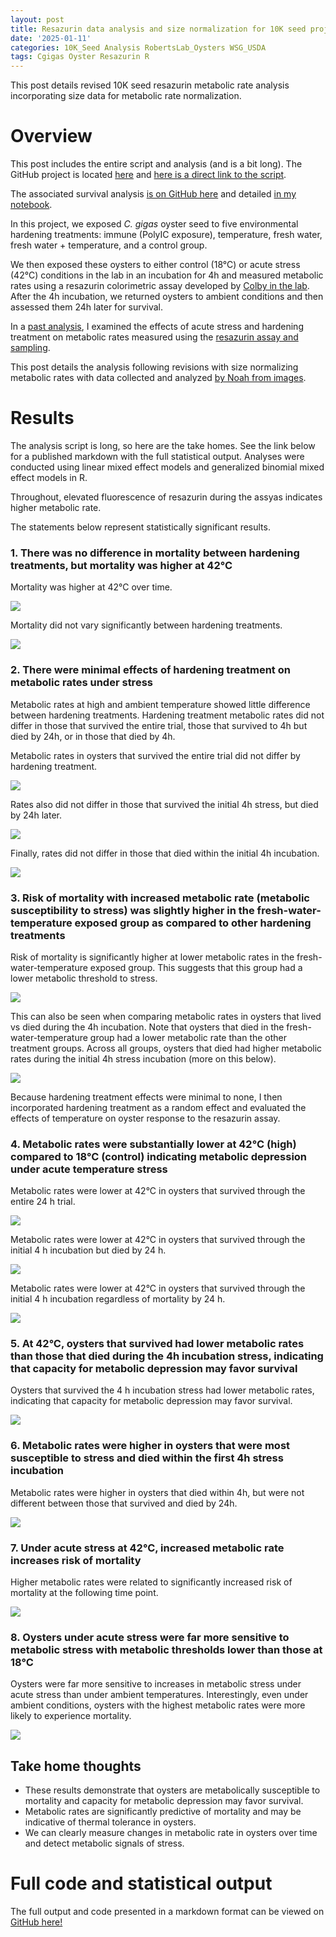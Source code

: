 ```yaml
---
layout: post
title: Resazurin data analysis and size normalization for 10K seed project
date: '2025-01-11'
categories: 10K_Seed Analysis RobertsLab_Oysters WSG_USDA
tags: Cgigas Oyster Resazurin R
---
```


This post details revised 10K seed resazurin metabolic rate analysis incorporating size data for metabolic rate normalization.  

# Overview 

This post includes the entire script and analysis (and is a bit long). The GitHub project is located [here](https://github.com/RobertsLab/10K-seed-Cgigas/) and [here is a direct link to the script](https://github.com/RobertsLab/10K-seed-Cgigas/blob/main/scripts/resazurin.Rmd).  

The associated survival analysis [is on GitHub here](https://github.com/RobertsLab/10K-seed-Cgigas/blob/main/scripts/survival.Rmd) and detailed [in my notebook](https://ahuffmyer.github.io/ASH_Putnam_Lab_Notebook/10K-seed-resazurin-survival-analysis/).  

In this project, we exposed *C. gigas* oyster seed to five environmental hardening treatments: immune (PolyIC exposure), temperature, fresh water, fresh water + temperature, and a control group.  

We then exposed these oysters to either control (18°C) or acute stress (42°C) conditions in the lab in an incubation for 4h and measured metabolic rates using a resazurin colorimetric assay developed by [Colby in the lab](https://genefish.wordpress.com/author/colbyelvrum/). After the 4h incubation, we returned oysters to ambient conditions and then assessed them 24h later for survival.  

In a [past analysis](https://ahuffmyer.github.io/ASH_Putnam_Lab_Notebook/Initial-analysis-of-resazurin-metabolic-rates-in-10K-Seed-oysters/), I examined the effects of acute stress and hardening treatment on metabolic rates measured using the [resazurin assay and sampling](https://ahuffmyer.github.io/ASH_Putnam_Lab_Notebook/Sampling-10K-seed-oyster-project-at-UW/). 

This post details the analysis following revisions with size normalizing metabolic rates with data collected and analyzed [by Noah from images](https://github.com/RobertsLab/resources/issues/2031). 

# Results  

The analysis script is long, so here are the take homes. See the link below for a published markdown with the full statistical output. Analyses were conducted using linear mixed effect models and generalized binomial mixed effect models in R.  

Throughout, elevated fluorescence of resazurin during the assyas indicates higher metabolic rate.   

The statements below represent statistically significant results.    

### 1. There was no difference in mortality between hardening treatments, but mortality was higher at 42°C  

Mortality was higher at 42°C over time.  

![](https://github.com/AHuffmyer/ASH_Putnam_Lab_Notebook/blob/master/images/NotebookImages/oysters/analysis/20250116/survival_temperature.png?raw=true)

Mortality did not vary significantly between hardening treatments.  

![](https://github.com/AHuffmyer/ASH_Putnam_Lab_Notebook/blob/master/images/NotebookImages/oysters/analysis/20250116/survival_hardening_temperature.png?raw=true)

### 2. There were minimal effects of hardening treatment on metabolic rates under stress 

Metabolic rates at high and ambient temperature showed little difference between hardening treatments. Hardening treatment metabolic rates did not differ in those that survived the entire trial, those that survived to 4h but died by 24h, or in those that died by 4h. 

Metabolic rates in oysters that survived the entire trial did not differ by hardening treatment.  

![](https://github.com/AHuffmyer/ASH_Putnam_Lab_Notebook/blob/master/images/NotebookImages/oysters/analysis/20250116/hardening_temperature_alive24h-2.png?raw=true)

Rates also did not differ in those that survived the initial 4h stress, but died by 24h later.  

![](https://github.com/AHuffmyer/ASH_Putnam_Lab_Notebook/blob/master/images/NotebookImages/oysters/analysis/20250116/hardening_temperature_alive4h-dead24h-1.png?raw=true)

Finally, rates did not differ in those that died within the initial 4h incubation. 

![](https://github.com/AHuffmyer/ASH_Putnam_Lab_Notebook/blob/master/images/NotebookImages/oysters/analysis/20250116/hardening_42C_dead4h.png?raw=true)

### 3. Risk of mortality with increased metabolic rate (metabolic susceptibility to stress) was slightly higher in the fresh-water-temperature exposed group as compared to other hardening treatments 

Risk of mortality is significantly higher at lower metabolic rates in the fresh-water-temperature exposed group. This suggests that this group had a lower metabolic threshold to stress.  

![](https://github.com/AHuffmyer/ASH_Putnam_Lab_Notebook/blob/master/images/NotebookImages/oysters/analysis/20250116/hardening_mortality-risk_42C_dead4h.png?raw=true)

This can also be seen when comparing metabolic rates in oysters that lived vs died during the 4h incubation. Note that oysters that died in the fresh-water-temperature group had a lower metabolic rate than the other treatment groups.  Across all groups, oysters that died had higher metabolic rates during the initial 4h stress incubation (more on this below).  

![](https://github.com/AHuffmyer/ASH_Putnam_Lab_Notebook/blob/master/images/NotebookImages/oysters/analysis/20250116/hardening_42C_mortality_dead4h.png?raw=true)

Because hardening treatment effects were minimal to none, I then incorporated hardening treatment as a random effect and evaluated the effects of temperature on oyster response to the resazurin assay.    

### 4. Metabolic rates were substantially lower at 42°C (high) compared to 18°C (control) indicating metabolic depression under acute temperature stress  

Metabolic rates were lower at 42°C in oysters that survived through the entire 24 h trial.  

![](https://github.com/AHuffmyer/ASH_Putnam_Lab_Notebook/blob/master/images/NotebookImages/oysters/analysis/20250116/temperature_alive24h.png?raw=true)

Metabolic rates were lower at 42°C in oysters that survived through the initial 4 h incubation but died by 24 h.  

![](https://github.com/AHuffmyer/ASH_Putnam_Lab_Notebook/blob/master/images/NotebookImages/oysters/analysis/20250116/temperature_alive4h_dead24h.png?raw=true)

Metabolic rates were lower at 42°C in oysters that survived through the initial 4 h incubation regardless of mortality by 24 h.  

![](https://github.com/AHuffmyer/ASH_Putnam_Lab_Notebook/blob/master/images/NotebookImages/oysters/analysis/20250116/temperature_alive4h.png?raw=true)

### 5. At 42°C, oysters that survived had lower metabolic rates than those that died during the 4h incubation stress, indicating that capacity for metabolic depression may favor survival

Oysters that survived the 4 h incubation stress had lower metabolic rates, indicating that capacity for metabolic depression may favor survival. 

![](https://github.com/AHuffmyer/ASH_Putnam_Lab_Notebook/blob/master/images/NotebookImages/oysters/analysis/20250116/temperature_mortality_4h.png?raw=true)

### 6. Metabolic rates were higher in oysters that were most susceptible to stress and died within the first 4h stress incubation 

Metabolic rates were higher in oysters that died within 4h, but were not different between those that survived and died by 24h.  

![](https://github.com/AHuffmyer/ASH_Putnam_Lab_Notebook/blob/master/images/NotebookImages/oysters/analysis/20250116/mortality_metabolic-rate_comparison_42C.png?raw=true)

### 7. Under acute stress at 42°C, increased metabolic rate increases risk of mortality

Higher metabolic rates were related to significantly increased risk of mortality at the following time point.  

![](https://github.com/AHuffmyer/ASH_Putnam_Lab_Notebook/blob/master/images/NotebookImages/oysters/analysis/20250116/mortality_risk_metabolic_rate_42C_4h.png?raw=true)

### 8. Oysters under acute stress were far more sensitive to metabolic stress with metabolic thresholds lower than those at 18°C 

Oysters were far more sensitive to increases in metabolic stress under acute stress than under ambient temperatures. Interestingly, even under ambient conditions, oysters with the highest metabolic rates were more likely to experience mortality. 

![](https://github.com/AHuffmyer/ASH_Putnam_Lab_Notebook/blob/master/images/NotebookImages/oysters/analysis/20250116/temperature_mortality-risk_alive4h_dead24h.png?raw=true)

## Take home thoughts 

- These results demonstrate that oysters are metabolically susceptible to mortality and capacity for metabolic depression may favor survival.  
- Metabolic rates are significantly predictive of mortality and may be indicative of thermal tolerance in oysters. 
- We can clearly measure changes in metabolic rate in oysters over time and detect metabolic signals of stress. 

# Full code and statistical output  

The full output and code presented in a markdown format can be viewed on [GitHub here!](https://github.com/RobertsLab/10K-seed-Cgigas/blob/main/scripts/resazurin.md)
